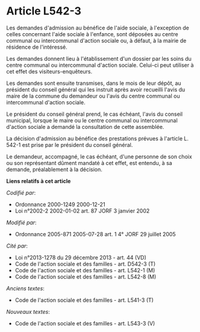 # Article L542-3

Les demandes d'admission au bénéfice de l'aide sociale, à l'exception de celles concernant l'aide sociale à l'enfance, sont
déposées au centre communal ou intercommunal d'action sociale ou, à défaut, à la mairie de résidence de l'intéressé.

Les demandes donnent lieu à l'établissement d'un dossier par les soins du centre communal ou intercommunal d'action sociale.
Celui-ci peut utiliser à cet effet des visiteurs-enquêteurs.

Les demandes sont ensuite transmises, dans le mois de leur dépôt, au président du conseil général qui les instruit après
avoir recueilli l'avis du maire de la commune du demandeur ou l'avis du centre communal ou intercommunal d'action sociale.

Le président du conseil général prend, le cas échéant, l'avis du conseil municipal, lorsque le maire ou le centre communal ou
intercommunal d'action sociale a demandé la consultation de cette assemblée.

La décision d'admission au bénéfice des prestations prévues à l'article L. 542-1 est prise par le président du conseil
général.

Le demandeur, accompagné, le cas échéant, d'une personne de son choix ou son représentant dûment mandaté à cet effet, est
entendu, à sa demande, préalablement à la décision.

**Liens relatifs à cet article**

_Codifié par_:

  - Ordonnance 2000-1249 2000-12-21
  - Loi n°2002-2 2002-01-02 art. 87 JORF 3 janvier 2002

_Modifié par_:

  - Ordonnance 2005-871 2005-07-28 art. 1 4° JORF 29 juillet 2005

_Cité par_:

  - Loi n°2013-1278 du 29 décembre 2013 - art. 44 (VD)
  - Code de l'action sociale et des familles - art. D542-3 (T)
  - Code de l'action sociale et des familles - art. L542-1 (M)
  - Code de l'action sociale et des familles - art. L542-8 (M)

_Anciens textes_:

  - Code de l'action sociale et des familles - art. L541-3 (T)

_Nouveaux textes_:

  - Code de l'action sociale et des familles - art. L543-3 (V)
